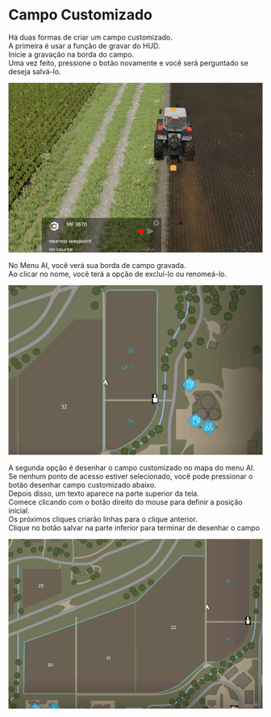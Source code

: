 # Campo Customizado

  
Há duas formas de criar um campo customizado.  
A primeira é usar a função de gravar do HUD.  
Inicie a gravação na borda do campo.  
Uma vez feito, pressione o botão novamente e você será perguntado se deseja salvá-lo.  


![Image](../assets/images/recordcustomhelp_0_0_765_510.png)

  
No Menu AI, você verá sua borda de campo gravada.  
Ao clicar no nome, você terá a opção de excluí-lo ou renomeá-lo.  


![Image](../assets/images/donecustomhelp_0_0_765_510.png)

  
A segunda opção é desenhar o campo customizado no mapa do menu AI.  
Se nenhum ponto de acesso estiver selecionado, você pode pressionar o botão desenhar campo customizado abaixo.  
Depois disso, um texto aparece na parte superior da tela.  
Comece clicando com o botão direito do mouse para definir a posição inicial.  
Os próximos cliques criarão linhas para o clique anterior.  
Clique no botão salvar na parte inferior para terminar de desenhar o campo   


![Image](../assets/images/drawcustomhelp_0_0_765_510.png)

